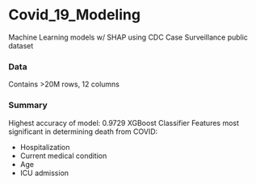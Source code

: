 # Covid_19_Modeling
Machine Learning models w/ SHAP using CDC Case Surveillance public dataset

### Data
Contains >20M rows, 12 columns

### Summary
Highest accuracy of model: 0.9729 XGBoost Classifier
Features most significant in determining death from COVID:
- Hospitalization
- Current medical condition
- Age
- ICU admission
